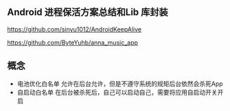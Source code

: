 
##  Android 进程保活方案总结和Lib 库封装

https://github.com/sinyu1012/AndroidKeepAlive

https://github.com/ByteYuhb/anna_music_app


## 概念
 - 电池优化白名单    允许在后台允许，但是不遵守系统的规矩后台依然会杀死App
 - 自启动白名单      在后台被杀死后，自己可以启动自己，需要将应用自启动开关开启


